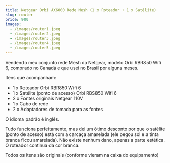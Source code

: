 ```yaml
---
title: Netgear Orbi AX6000 Rede Mesh (1 x Roteador + 1 x Satélite)
slug: router
price: 900
images:
  - /images/router1.jpeg
  - /images/router2.jpeg
  - /images/router3.jpeg
  - /images/router4.jpeg
  - /images/router5.jpeg
---
```


Vendendo meu conjunto rede Mesh da Netgear, modelo Orbi RBR850 Wifi 6, comprado no Canadá e que usei no Brasil por alguns meses.

Itens que acompanham:
- 1 x Roteador Orbi RBR850 Wifi 6
- 1 x Satélite (ponto de acesso) Orbi RBS850 Wifi 6
- 2 x Fontes originais Netgear 110V
- 1 x Cabo de rede
- 2 x Adaptadores de tomada para as fontes

O idioma padrão é inglês.

Tudo funciona perfeitamente, mas dei um ótimo desconto por que o satélite (ponto de acesso) está com a carcaça amarelada (ele pegou sol e a tinta branca ficou amarelada). Não existe nenhum dano, apenas a parte estética. O roteador continua da cor branca.

Todos os itens são originais (conforme vieram na caixa do equipamento)
